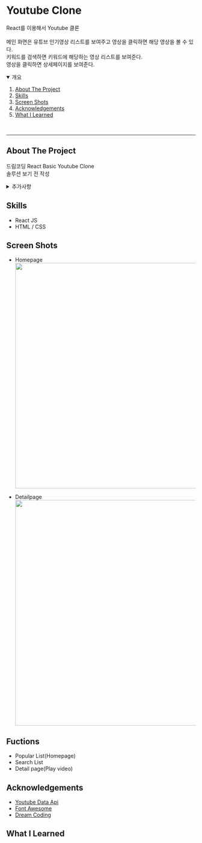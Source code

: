 # Youtube Clone

React를 이용해서 Youtube 클론</br></br>
메인 화면은 유튜브 인기영상 리스트를 보여주고 영상을 클릭하면 해당 영상을 볼 수 있다.</br>
키워드를 검색하면 키워드에 해당하는 영상 리스트를 보여준다.</br>
영상을 클릭하면 상세페이지를 보여준다.

<details open="open">
  <summary>개요</summary>
  <ol>
    <li><a href="#about-the-project">About The Project</a></li>
    <li><a href="#skills">Skills</a></li>
    <li><a href="#screen-shots">Screen Shots</a></li>
    <li><a href="#acknowledgements">Acknowledgements</a></li>
    <li><a href="#what-i-learned">What I Learned</a></li>
  </ol>
</details>
</br>

---

## About The Project

드림코딩 React Basic Youtube Clone</br>
솔루션 보기 전 작성
<details>
  <summary>추가사항</summary>
  <ol>
    <li>Header에 알림 및 로그인 UI 추가</li>
    <li>SideBar UI 추가</li>
  </ol>
</details>

## Skills

- React JS
- HTML / CSS

## Screen Shots

- Homepage</br>
  <img src="screenshot/homepage.png" width="600">
  
- Detailpage</br>
  <img src="screenshot/detailpage.png" width="600">
  
## Fuctions

- Popular List(Homepage)
- Search List
- Detail page(Play video)

## Acknowledgements

- [Youtube Data Api](https://developers.google.com/youtube/v3/getting-started?hl=ko)
- [Font Awesome](https://fontawesome.com/)
- [Dream Coding](https://academy.dream-coding.com/)

## What I Learned


